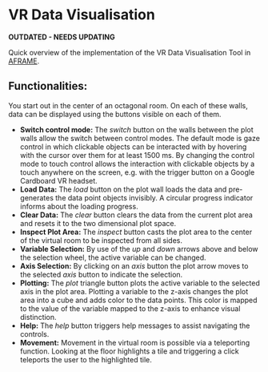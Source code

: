 # VR Data Visualisation
**OUTDATED - NEEDS UPDATING**

Quick overview of the implementation of the VR Data Visualisation Tool in [AFRAME](https://aframe.io).


## Functionalities:
You start out in the center of an octagonal room. On each of these walls, data can be displayed using the buttons visible on each of them.
 - **Switch control mode:** The *switch* button on the walls between the plot walls allow the switch between control modes. The default mode is gaze control in which clickable objects can be interacted with by hovering with the cursor over them for at least 1500 ms. By changing the control mode to touch control allows the interaction with clickable objects by a touch anywhere on the screen, e.g. with the trigger button on a Google Cardboard VR headset. 
 - **Load Data:** The *load* button on the plot wall loads the data and pre-generates the data point objects invisibly. A circular progress indicator informs about the loading progress.
 - **Clear Data:** The *clear* button clears the data from the current plot area and resets it to the two dimensional plot space.
 - **Inspect Plot Area:** The *inspect* button casts the plot area to the center of the virtual room to be inspected from all sides.
 - **Variable Selection:** By use of the *up* and *down* arrows above and below the selection wheel, the active variable can be changed.
 - **Axis Selection:** By clicking on an *axis* button the plot arrow moves to the selected *axis* button to indicate the selection.
 - **Plotting:** The *plot* triangle button plots the active variable to the selected axis in the plot area. Plotting a variable to the z-axis changes the plot area into a cube and adds color to the data points. This color is mapped to the value of the variable mapped to the z-axis to enhance visual distinction.
 - **Help:** The *help* button triggers help messages to assist navigating the controls.
 - **Movement:** Movement in the virtual room is possible via a teleporting function. Looking at the floor highlights a tile and triggering a click teleports the user to the highlighted tile.